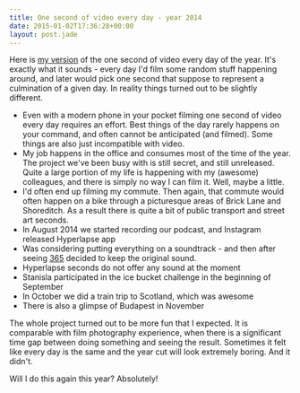 ```yaml
---
title: One second of video every day - year 2014
date: 2015-01-02T17:36:28+00:00
layout: post.jade
---
```


Here is [my version](http://vimeo.com/115723374) of the one second of video every day of the year. It's exactly what it sounds - every day I'd film some random stuff happening around, and later would pick one second that suppose to represent a culmination of a given day. In reality things turned out to be slightly different.

* Even with a modern phone in your pocket filming one second of video every day requires an effort. Best things of the day rarely happens on your command, and often cannot be anticipated (and filmed). Some things are also just incompatible with video.
* My job happens in the office and consumes most of the time of the year. The project we've been busy with is still secret, and still unreleased. Quite a large portion of my life is happening with my (awesome) colleagues, and there is simply no way I can film it. Well, maybe a little.
* I'd often end up filming my commute. Then again, that commute would often happen on a bike through a picturesque areas of Brick Lane and Shoreditch. As a result there is quite a bit of public transport and street art seconds.
* In August 2014 we started recording our podcast, and Instagram released Hyperlapse app
* Was considering putting everything on a soundtrack - and then after seeing [365](https://vimeo.com/ondemand/365film/86691167) decided to keep the original sound.
* Hyperlapse seconds do not offer any sound at the moment
* Stanisla participated in the ice bucket challenge in the beginning of September
* In October we did a train trip to Scotland, which was awesome
* There is also a glimpse of Budapest in November

The whole project turned out to be more fun that I expected. It is comparable with film photography experience, when there is a significant time gap between doing something and seeing the result. Sometimes it felt like every day is the same and the year cut will look extremely boring. And it didn't.

Will I do this again this year? Absolutely!
